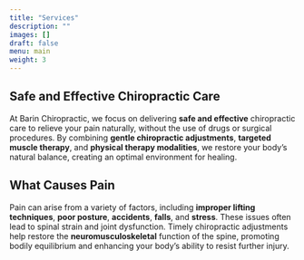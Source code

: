 ```yaml
---
title: "Services"
description: ""
images: []
draft: false
menu: main
weight: 3
---
```


## Safe and Effective Chiropractic Care

At Barin Chiropractic, we focus on delivering **safe and effective** chiropractic care to relieve your pain naturally, without the use of drugs or surgical procedures. By combining **gentle chiropractic adjustments**, **targeted muscle therapy**, and **physical therapy modalities**, we restore your body’s natural balance, creating an optimal environment for healing.

## What Causes Pain

Pain can arise from a variety of factors, including **improper lifting techniques**, **poor posture**, **accidents**, **falls**, and **stress**. These issues often lead to spinal strain and joint dysfunction. Timely chiropractic adjustments help restore the **neuromusculoskeletal** function of the spine, promoting bodily equilibrium and enhancing your body’s ability to resist further injury.